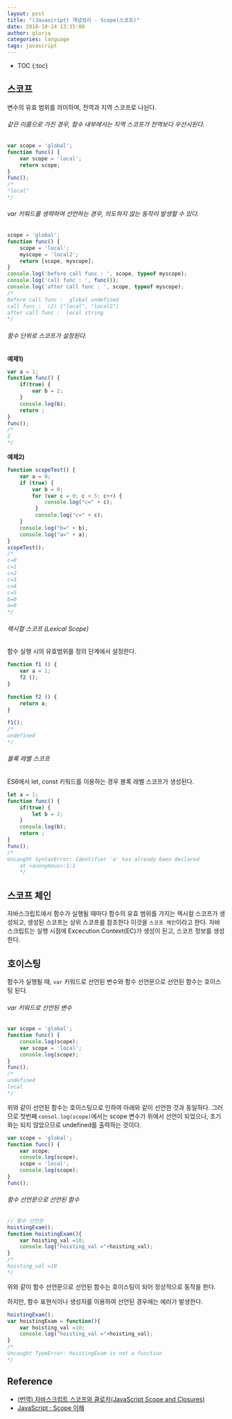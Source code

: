 ```yaml
---
layout: post
title: "(Javascript) 개념정리 - Scope(스코프)"
date: 2018-10-24 13:35:00
author: gloria
categories: language
tags: javascript
---
```


* TOC
{:toc}


## 스코프
변수의 유효 범위를 의미하며, 전역과 지역 스코프로 나뉜다.

######  같은 이름으로 가진 경우, 함수 내부에서는 지역 스코프가 전역보다 우선시된다.
```javascript
var scope = 'global';
function func() {
	var scope = 'local';
	return scope;
}
func();
/*
"local"
*/
```

###### var 키워드를 생략하여 선언하는 경우, 의도하지 않는 동작이 발생할 수 있다.
```javascript
scope = 'global';
function func() {
	scope = 'local';
	myscope = 'local2';
	return [scope, myscope];
}
console.log('before call func : ', scope, typeof myscope);
console.log('call func : ', func());
console.log('after call func : ', scope, typeof myscope);
/*
before call func :  global undefined
call func :  (2) ["local", "local2"]
after call func :  local string
*/
```

###### 함수 단위로 스코프가 설정된다.
**예제1)**
```javascript
var a = 1;
function func() {
    if(true) {
        var b = 2;
    } 
    console.log(b); 
    return ;  
}
func();
/*
2
*/
```

**예제2)**
```javascript
function scopeTest() {  
    var a = 0;
    if (true) {
        var b = 0;
        for (var c = 0; c < 5; c++) {
            console.log("c=" + c);
         }
         console.log("c=" + c);
    }
    console.log("b=" + b);
	console.log("a=" + a);
}
scopeTest();
/*
c=0
c=1
c=2
c=3
c=4
c=5
b=0
a=0
*/
```

###### 렉시컬 스코프 (Lexical Scope)
함수 실행 시의 유효범위를 정의 단계에서 설정한다.
```javascript
function f1 () {
    var a = 1;
    f2 ();
}
 
function f2 () {
    return a;
}
 
f1();
/*
undefined
*/
```

###### 블록 레벨 스코프
ES6에서 let, const 키워드를 이용하는 경우 블록 레벨 스코프가 생성된다.
```javascript
let a = 1;
function func() {
    if(true) {
        let b = 2;
    } 
    console.log(b); 
    return ;  
}
func();
/*
Uncaught SyntaxError: Identifier 'a' has already been declared
    at <anonymous>:1:1
    */
```



## 스코프 체인

자바스크립트에서 함수가 실행될 때마다 함수의 유효 범위를 가지는 렉시컬 스코프가 생성되고, 생성된 스코프는 상위 스코프를 참조한다 이것을 `스코프 체인`이라고 한다.
자바스크립트는 실행 시점에 Excecution Context(EC)가 생성이 된고, 스코프 정보를 생성한다.




## 호이스팅
함수가 실행될 때, `var` 키워드로 선언된 변수와 함수 선언문으로 선언된 함수는 호이스팅 된다.



###### var 키워드로 선언된 변수

```javascript
var scope = 'global';
function func() {
    console.log(scope);
    var scope = 'local';
    console.log(scope);
}
func();
/*
undefined
local
*/
```
위와 같이 선언된 함수는 호이스팅으로 인하여 아래와 같이 선언한 것과 동일하다. 그러므로 첫번째 `consol.log(scope)`에서는 scope 변수가 위에서 선언이 되었으나, 초기화는 되지 않았으므로 undefined를 출력하는 것이다.
```javascript
var scope = 'global';
function func() {
	var scope;
    console.log(scope);
    scope = 'local';
    console.log(scope);
}
func();
```



###### 함수 선언문으로 선언된 함수

```javascript
// 함수 선언문
hoistingExam();  
function hoistingExam(){  
    var hoisting_val =10;
    console.log("hoisting_val ="+hoisting_val);
}
/*
hoisting_val =10  
*/
```

위와 같이 함수 선언문으로 선언된 함수는 호이스팅이 되어 정상적으로 동작을 한다.

하지만, 함수 표현식이나 생성자를 이용하여 선언된 경우에는 에러가 발생한다.

```javascript
hoistingExam();  
var hoistingExam = function(){  
    var hoisting_val =10;
    console.log("hoisting_val ="+hoisting_val);
}
/*
Uncaught TypeError: hoistingExam is not a function
*/
```



## Reference
- [(번역) 자바스크립트 스코프와 클로저(JavaScript Scope and Closures)](https://medium.com/@khwsc1/%EB%B2%88%EC%97%AD-%EC%9E%90%EB%B0%94%EC%8A%A4%ED%81%AC%EB%A6%BD%ED%8A%B8-%EC%8A%A4%EC%BD%94%ED%94%84%EC%99%80-%ED%81%B4%EB%A1%9C%EC%A0%80-javascript-scope-and-closures-8d402c976d19)
- [JavaScript : Scope 이해](http://www.nextree.co.kr/p7363/)